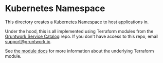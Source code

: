 # Kubernetes Namespace

This directory creates a [Kubernetes
Namespace](https://kubernetes.io/docs/concepts/overview/working-with-objects/namespaces/) to host applications in.

Under the hood, this is all implemented using Terraform modules from the [Gruntwork Service
Catalog](https://github.com/gruntwork-io/terraform-aws-service-catalog) repo. If you don't have access to this repo, email
[support@gruntwork.io](mailto:support@gruntwork.io).

See [the module docs](https://github.com/gruntwork-io/terraform-aws-service-catalog/tree/v0.65.0/modules/services/k8s-namespace) for more
information about the underlying Terraform module.

